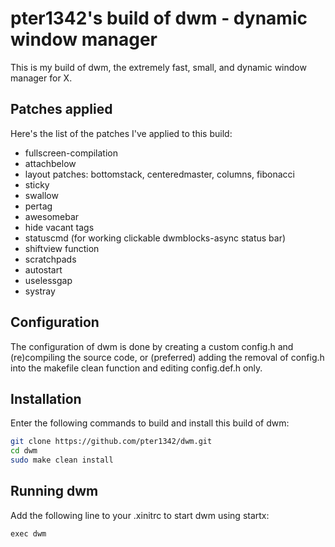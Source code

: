 # pter1342's build of dwm - dynamic window manager
This is my build of dwm, the extremely fast, small, and dynamic window manager for X.

## Patches applied
Here's the list of the patches I've applied to this build:
* fullscreen-compilation
* attachbelow
* layout patches: bottomstack, centeredmaster, columns, fibonacci
* sticky
* swallow
* pertag
* awesomebar
* hide vacant tags
* statuscmd (for working clickable dwmblocks-async status bar)
* shiftview function
* scratchpads
* autostart
* uselessgap
* systray

## Configuration
The configuration of dwm is done by creating a custom config.h
and (re)compiling the source code, or (preferred) adding the removal of config.h into the makefile clean function and editing config.def.h only.

## Installation
Enter the following commands to build and install  this build of dwm:
```bash
git clone https://github.com/pter1342/dwm.git
cd dwm
sudo make clean install
```

## Running dwm
Add the following line to your .xinitrc to start dwm using startx:

    exec dwm
